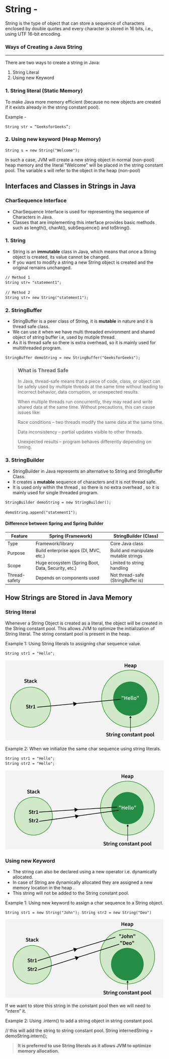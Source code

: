 # String -

String is the type of object that can store a sequence of characters enclosed by double quotes and every character is stored in 16 bits, i.e., using UTF 16-bit encoding.

### Ways of Creating a Java String
---------------------------------------------
There are two ways to create a string in Java:
1. String Literal
2. Using new Keyword


### 1. String literal (Static Memory)
To make Java more memory efficient (because no new objects are created if it
exists already in the string constant pool).

Example -
```
String str = “GeeksforGeeks”;
```


### 2. Using new keyword (Heap Memory)
```
String s = new String("Welcome");
```
In such a case, JVM will create a new string object in normal (non-pool) heap memory and the literal "Welcome" will be placed in the string constant pool. The variable s will refer to the object in the heap (non-pool)



## Interfaces and Classes in Strings in Java

### CharSequence Interface

- CharSequence Interface is used for representing the sequence of Characters in Java. 
- Classes that are implementing this interface provides basic methods such as length(), charAt(), subSequence() and toString().


### 1. String 

- String is an **immutable** class in Java, which means that once a String object is created, its value cannot be changed. 
- If you want to modify a string a new String object is created and the original remains unchanged.

```
// Method 1
String str= "statement1";

// Method 2 
String str= new String("statement1");
```


### 2. StringBuffer
- StringBuffer is a peer class of String, it is **mutable** in nature and it is thread safe class. 
- We can use it when we have multi threaded environment and shared object of string buffer i.e, used by mutiple thread. 
- As it is thread safe so there is extra overhead, so it is mainly used for multithreaded program.

```
StringBuffer demoString = new StringBuffer("GeeksforGeeks");
```

> ### What is Thread Safe
> In Java, thread-safe means that a piece of code, class, or object can be safely used by multiple threads at the same time without leading to incorrect behavior, data corruption, or unexpected results.
>
> When multiple threads run concurrently, they may read and write shared data at the same time. Without precautions, this can cause issues like:
> 
> Race conditions – two threads modify the same data at the same time.
> 
> Data inconsistency – partial updates visible to other threads.
> 
> Unexpected results – program behaves differently depending on timing.




### 3. StringBuilder
- StringBuilder in Java represents an alternative to String and StringBuffer Class.
- It creates a **mutable** sequence of characters and it is not thread safe. 
- It is used only within the thread , so there is no extra overhead , so it is mainly used for single threaded program.

```
StringBuilder demoString = new StringBuilder(); 

demoString.append("statement1"); 
```

#### Difference between Spring and Spring Builder


|   Feature |	Spring (Framework)  |	StringBuilder (Class)   |
|-----------|-----------------------|---------------------------|
| Type	    | Framework/library	    | Core Java class           |
| Purpose	| Build enterprise apps (DI, MVC, etc.)	| Build and manipulate mutable strings |
| Scope	    | Huge ecosystem (Spring Boot, Data, Security, etc.)	| Limited to string handling |
| Thread-safety	| Depends on components used	| Not thread-safe (StringBuffer is) |


## How Strings are Stored in Java Memory

### String literal

Whenever a String Object is created as a literal, the object will be created in the String constant pool. This allows JVM to optimize the initialization of String literal. The string constant pool is present in the heap.

Example 1: Using String literals to assigning char sequence value.

```
String str1 = "Hello";
```

![](./Screenshots/string%20const%20pool.png)

Example 2: When we initialize the same char sequence using string literals.

```
String str1 = "Hello";
String str2 = "Hello";
```
![](./Screenshots/string%20const%20pool2.png)

### Using new Keyword
- The string can also be declared using a new operator i.e. dynamically allocated. 
- In case of String are dynamically allocated they are assigned a new memory location in the heap . 
- This string will not be added to the String constant pool.

Example 1: Using new keyword to assign a char sequence to a String object.

```
String str1 = new String("John"); String str2 = new String("Deo")
```

![](./Screenshots/string%20const%20pool3.png)

If we want to store this string in the constant pool then we will need to “intern” it.

Example 2: Using .intern() to add a string object in string constant pool.

 // this will add the string to string constant pool.
String internedString = demoString.intern(); 

> **It is preferred to use String literals as it allows JVM to optimize memory allocation.**